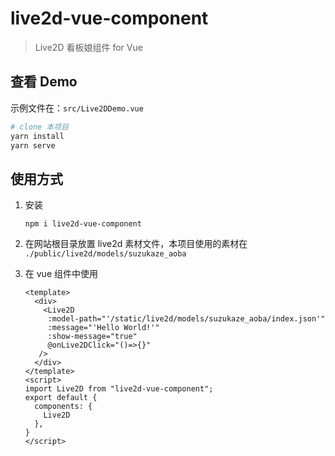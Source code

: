 # live2d-vue-component

> Live2D 看板娘组件 for Vue

## 查看 Demo

示例文件在：`src/Live2DDemo.vue`

```sh
# clone 本项目
yarn install
yarn serve
```

## 使用方式

1. 安装

   ```
   npm i live2d-vue-component
   ```


2. 在网站根目录放置 live2d 素材文件，本项目使用的素材在 `./public/live2d/models/suzukaze_aoba`

3. 在 vue 组件中使用

   ```vue
   <template>
     <div>
       <Live2D
        :model-path="'/static/live2d/models/suzukaze_aoba/index.json'"
        :message="'Hello World!'"
        :show-message="true"
        @onLive2DClick="()=>{}"
      />
     </div>
   </template>
   <script>
   import Live2D from "live2d-vue-component";
   export default {
     components: {
       Live2D
     },
   }
   </script>
   ```

   


